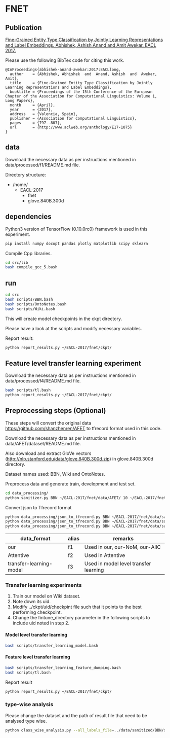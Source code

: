 # FNET

## Publication
[Fine-Grained Entity Type Classification by Jointly Learning Representations and Label Embeddings. Abhishek, Ashish Anand and Amit Awekar. EACL 2017.](http://www.aclweb.org/anthology/E/E17/E17-1075.pdf)

Please use the following BibTex code for citing this work.

```
@InProceedings{abhishek-anand-awekar:2017:EACLlong,
  author    = {Abhishek, Abhishek  and  Anand, Ashish  and  Awekar, Amit},
  title     = {Fine-Grained Entity Type Classification by Jointly Learning Representations and Label Embeddings},
  booktitle = {Proceedings of the 15th Conference of the European Chapter of the Association for Computational Linguistics: Volume 1, Long Papers},
  month     = {April},
  year      = {2017},
  address   = {Valencia, Spain},
  publisher = {Association for Computational Linguistics},
  pages     = {797--807},
  url       = {http://www.aclweb.org/anthology/E17-1075}
}

```
## data

Download the necessary data as per instructions mentioned in data/processed/f1/README.md file. 

Directory structure:

- /home/
  - EACL-2017
    - fnet
    - glove.840B.300d

## dependencies
Python3 version of TensorFlow (0.10.0rc0) framework is used in this experiment.

``` bash
pip install numpy docopt pandas plotly matplotlib scipy sklearn 
```
Compile Cpp libraries.
```bash
cd src/lib
bash compile_gcc_5.bash
```
## run

```bash
cd src
bash scripts/BBN.bash
bash scripts/OntoNotes.bash
bash scripts/Wiki.bash
```
This will create model checkpoints in the ckpt directory.

Please have a look at the scripts and modify necessary variables.

Report result:

```bash
python report_results.py ~/EACL-2017/fnet/ckpt/
```

## Feature level transfer learning experiment
Download the necessary data as per instructions mentioned in data/processed/f4/README.md file.

```bash
bash scripts/tl.bash
python report_results.py ~/EACL-2017/fnet/ckpt/
```

## Preprocessing steps (Optional)
These steps will convert the original data https://github.com/shanzhenren/AFET to tfrecord format used in this code.

Download the necessary data as per instructions mentioned in data/AFET/dataset/README.md file.

Also download and extract GloVe vectors (http://nlp.stanford.edu/data/glove.840B.300d.zip) in glove.840B.300d directory.

Dataset names used: BBN, Wiki and OntoNotes.

Preprocess data and generate train, development and test set. 

```bash
cd data_processing/
python sanitizer.py BBN ~/EACL-2017/fnet/data/AFET/ 10 ~/EACL-2017/fnet/data/sanitized/

```
Convert json to Tfrecord format
```bash
python data_processing/json_to_tfrecord.py BBN ~/EACL-2017/fnet/data/sanitized/ ~/EACL-2017/glove.840B.300d/glove.840B.300d.txt f1 ~/EACL-2017/fnet/data/processed/
python data_processing/json_to_tfrecord.py BBN ~/EACL-2017/fnet/data/sanitized/ ~/EACL-2017/glove.840B.300d/glove.840B.300d.txt f2 ~/EACL-2017/fnet/data/processed/
python data_processing/json_to_tfrecord.py BBN ~/EACL-2017/fnet/data/sanitized/ ~/EACL-2017/glove.840B.300d/glove.840B.300d.txt f3 ~/EACL-2017/fnet/data/processed/
```

| data_format | alias | remarks |
|---|---|---|
| our  | f1  | Used in our, our-NoM, our-AllC| 
| Attentive  |  f2 | Used in Attentive| 
| transfer-learning-model  | f3   | Used in model level transfer learning| 


### Transfer learning experiments
1. Train our model on Wiki dataset.
2. Note down its uid. 
3. Modify ../ckpt/uid/checkpint file such that it points to the best performing checkpoint. 
4. Change the fintune_directory parameter in the following scripts to include uid noted in step 2. 

#### Model level transfer learning
```bash
bash scripts/transfer_learning_model.bash
```
#### Feature level transfer learning
```bash
bash scripts/transfer_learning_feature_dumping.bash
bash scripts/tl.bash
```
Report result
```bash
python report_results.py ~/EACL-2017/fnet/ckpt/
```

### type-wise analysis
Please change the dataset and the path of result file that need to be analysed type wise.
```bash
python class_wise_analysis.py --all_labels_file=../data/sanitized/BBN/sanitized_labels.txt  --json_file=../data/sanitized/BBN/sanitized_test.json --result_file=../ckpt/Wiki_1.2/result_7.txt --dataset=Wiki
```
